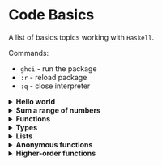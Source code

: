 # Code Basics
A list of basics topics working with `Haskell`.

Commands:
- `ghci` - run the package
- `:r` - reload package
- `:q` - close interpreter

<details>
  <summary><b>Hello world</b></summary>

  - helloWorld.hs:
  ```hs
  module HelloWorld where

  -- Monad
  main :: IO ()
  main = putStrLn "Hello World"
  ```
  
  - Run program:
  ```sh
  ghci helloWorld.hs
  main
  ```
</details>


<details>
  <summary><b>Sum a range of numbers</b></summary>

  - myLib.hs:
  ```hs
  module MyLib (sumNumbers) where

  -- Monad
  sumNumbers :: IO ()
  sumNumbers = print (sum [1..10])
  ```
  
  - Run program:
  ```sh
  ghci myLib.hs
  sumNumbers
  ```
</details>

<details>
  <summary><b>Functions</b></summary>

  ```hs
  hello name = "Hello, " ++ name
  hello "Juan"
  ```
</details>

<details>
  <summary><b>Types</b></summary>

  ```hs
  -- 2 params and return data
  f :: Int -> Int -> Int
  f x y = x*y+x+y
  f 2 3 -- 11
  ```
</details>

<details>
  <summary><b>Lists</b></summary>

  ```hs
  list = ["A", "B", "C"]
  head list -- "A"
  tail list -- ["B", "C"]
  ```
</details>

<details>
  <summary><b>Anonymous functions</b></summary>

  ```hs
  -- a function without a name (Lambda abstraction)
  f = \x y -> x*y+x+y
  f 2 3 -- 11
  ```
</details>

<details>
  <summary><b>Higher-order functions</b></summary>

  ```hs
  [2*x | x <- [0..10]]
  -- [0, 2, 4, etc]
              
  map :: (elm -> res) -> [elm] -> [res]
  map (\x -> x*2+1) [1..10]
  
  -- Free point style (Event delegation)
  mul2 = \x -> x * 2
  map mul2 [1..5]
  ```
</details>
